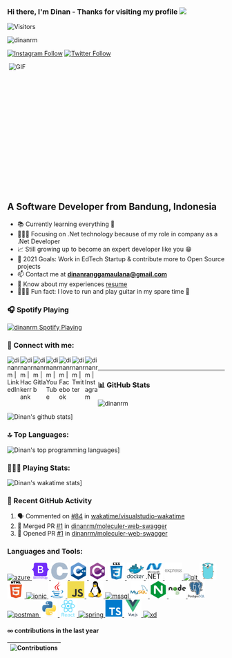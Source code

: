 ### Hi there, I'm Dinan - Thanks for visiting my profile <img src="https://media.giphy.com/media/hvRJCLFzcasrR4ia7z/giphy.gif" width="25px">

![Visitors](https://visitor-badge.glitch.me/badge?page_id=dinanrm.dinanrm)

<p align="left"><img src="https://github-profile-trophy.vercel.app/?username=dinanrm&rank=SSS,SS,S,AAA,AA,A" alt="dinanrm" /></p>

[![Instagram Follow](https://img.shields.io/badge/FOLLOW%20%40DINAN__RM-1.3K-ff69b4?style=for-the-badge&logo=instagram)][instagram]
[![Twitter Follow](https://img.shields.io/twitter/follow/dinanrm?color=1DA1F2&logo=twitter&style=for-the-badge)](https://twitter.com/intent/follow?original_referer=https%3A%2F%2Fgithub.com%2Fdinanrm&screen_name=dinanrm)

<img align="right" alt="GIF" src="https://github.com/abhisheknaiidu/abhisheknaiidu/blob/master/code.gif?raw=true" width="500" height="320" />

## A Software Developer from Bandung, Indonesia

- 📚 Currently learning everything 🤣
- 👨🏻‍💻 Focusing on .Net technology because of my role in company as a .Net Developer
- 📈 Still growing up to become an expert developer like you 😁
- 🎯 2021 Goals: Work in EdTech Startup & contribute more to Open Source projects
- 📫 Contact me at **dinanranggamaulana@gmail.com**
- 📄 Know about my experiences [resume](cv)
- 🏃🏻‍♂️ Fun fact: I love to run and play guitar in my spare time 🎸


### 🎧 Spotify Playing 

[<img src="https://now-playing-codestackr.vercel.app/api/spotify-playing" alt="dinanrm Spotify Playing" width="350" />](https://open.spotify.com/user/swyqyimdc12jajde4vpwd2x1b)


### 🔗 Connect with me:

[<img align="left" alt="dinanrm | LinkedIn" width="30px" src="https://img.icons8.com/fluent/48/000000/linkedin.png" />][linkedin]
[<img align="left" alt="dinanrm | Hackerrank" width="30px" src="https://img.icons8.com/windows/48/228B22/hackerrank.png" />][hackerrank]
[<img align="left" alt="dinanrm | Gitlab" width="30px" src="https://img.icons8.com/color/48/000000/gitlab.png" />][gitlab]
[<img align="left" alt="dinanrm | YouTube" width="30px" src="https://img.icons8.com/fluent/48/000000/youtube-play.png" />][youtube]
[<img align="left" alt="dinanrm | Facebook" width="30px" src="https://img.icons8.com/fluent/48/000000/facebook-new.png" />][facebook]
[<img align="left" alt="dinanrm | Twitter" width="30px" src="https://img.icons8.com/fluent/48/000000/twitter.png" />][twitter]
[<img align="left" alt="dinanrm | Instagram" width="30px" src="https://img.icons8.com/fluent/48/000000/instagram-new.png" />][instagram]
<br>

---

### 📊 GitHub Stats
<p><img align="center" src="https://github-readme-streak-stats.herokuapp.com/?user=dinanrm&theme=dark" alt="dinanrm" /></p>

![Dinan's github stats](https://github-readme-stats.vercel.app/api?username=dinanrm&show_icons=true&theme=react&count_private=true&include_all_commits=true)]


### 🔝 Top Languages:
![Dinan's top programming languages](https://github-readme-stats.vercel.app/api/top-langs/?username=dinanrm&layout=compact&theme=react)]


### 👨🏻‍💻 Playing Stats:
![Dinan's wakatime stats](https://github-readme-stats.vercel.app/api/wakatime?username=dinanrm&layout=compact&theme=dark)]


### 📍 Recent GitHub Activity
<!--START_SECTION:activity-->
1. 🗣 Commented on [#84](https://github.com/wakatime/visualstudio-wakatime/issues/84) in [wakatime/visualstudio-wakatime](https://github.com/wakatime/visualstudio-wakatime)
2. 🎉 Merged PR [#1](https://github.com/dinanrm/moleculer-web-swagger/pull/1) in [dinanrm/moleculer-web-swagger](https://github.com/dinanrm/moleculer-web-swagger)
3. 💪 Opened PR [#1](https://github.com/dinanrm/moleculer-web-swagger/pull/1) in [dinanrm/moleculer-web-swagger](https://github.com/dinanrm/moleculer-web-swagger)
<!--END_SECTION:activity-->

<h3 align="left">Languages and Tools:</h3>
<p align="left"> <a href="https://azure.microsoft.com/en-in/" target="_blank"> <img src="https://www.vectorlogo.zone/logos/microsoft_azure/microsoft_azure-icon.svg" alt="azure" width="40" height="40"/> </a> <a href="https://getbootstrap.com" target="_blank"> <img src="https://raw.githubusercontent.com/devicons/devicon/master/icons/bootstrap/bootstrap-plain-wordmark.svg" alt="bootstrap" width="40" height="40"/> </a> <a href="https://www.cprogramming.com/" target="_blank"> <img src="https://raw.githubusercontent.com/devicons/devicon/master/icons/c/c-original.svg" alt="c" width="40" height="40"/> </a> <a href="https://www.w3schools.com/cpp/" target="_blank"> <img src="https://raw.githubusercontent.com/devicons/devicon/master/icons/cplusplus/cplusplus-original.svg" alt="cplusplus" width="40" height="40"/> </a> <a href="https://www.w3schools.com/cs/" target="_blank"> <img src="https://raw.githubusercontent.com/devicons/devicon/master/icons/csharp/csharp-original.svg" alt="csharp" width="40" height="40"/> </a> <a href="https://www.w3schools.com/css/" target="_blank"> <img src="https://raw.githubusercontent.com/devicons/devicon/master/icons/css3/css3-original-wordmark.svg" alt="css3" width="40" height="40"/> </a> <a href="https://www.docker.com/" target="_blank"> <img src="https://raw.githubusercontent.com/devicons/devicon/master/icons/docker/docker-original-wordmark.svg" alt="docker" width="40" height="40"/> </a> <a href="https://dotnet.microsoft.com/" target="_blank"> <img src="https://raw.githubusercontent.com/devicons/devicon/master/icons/dot-net/dot-net-original-wordmark.svg" alt="dotnet" width="40" height="40"/> </a> <a href="https://expressjs.com" target="_blank"> <img src="https://raw.githubusercontent.com/devicons/devicon/master/icons/express/express-original-wordmark.svg" alt="express" width="40" height="40"/> </a> <a href="https://git-scm.com/" target="_blank"> <img src="https://www.vectorlogo.zone/logos/git-scm/git-scm-icon.svg" alt="git" width="40" height="40"/> </a> <a href="https://golang.org" target="_blank"> <img src="https://raw.githubusercontent.com/devicons/devicon/master/icons/go/go-original.svg" alt="go" width="40" height="40"/> </a> <a href="https://www.w3.org/html/" target="_blank"> <img src="https://raw.githubusercontent.com/devicons/devicon/master/icons/html5/html5-original-wordmark.svg" alt="html5" width="40" height="40"/> </a> <a href="https://ionicframework.com" target="_blank"> <img src="https://upload.wikimedia.org/wikipedia/commons/d/d1/Ionic_Logo.svg" alt="ionic" width="40" height="40"/> </a> <a href="https://www.java.com" target="_blank"> <img src="https://raw.githubusercontent.com/devicons/devicon/master/icons/java/java-original.svg" alt="java" width="40" height="40"/> </a> <a href="https://developer.mozilla.org/en-US/docs/Web/JavaScript" target="_blank"> <img src="https://raw.githubusercontent.com/devicons/devicon/master/icons/javascript/javascript-original.svg" alt="javascript" width="40" height="40"/> </a> <a href="https://www.linux.org/" target="_blank"> <img src="https://raw.githubusercontent.com/devicons/devicon/master/icons/linux/linux-original.svg" alt="linux" width="40" height="40"/> </a> <a href="https://www.microsoft.com/en-us/sql-server" target="_blank"> <img src="https://cdn.worldvectorlogo.com/logos/microsoft-sql-server.svg" alt="mssql" width="40" height="40"/> </a> <a href="https://www.mysql.com/" target="_blank"> <img src="https://raw.githubusercontent.com/devicons/devicon/master/icons/mysql/mysql-original-wordmark.svg" alt="mysql" width="40" height="40"/> </a> <a href="https://www.nginx.com" target="_blank"> <img src="https://raw.githubusercontent.com/devicons/devicon/master/icons/nginx/nginx-original.svg" alt="nginx" width="40" height="40"/> </a> <a href="https://nodejs.org" target="_blank"> <img src="https://raw.githubusercontent.com/devicons/devicon/master/icons/nodejs/nodejs-original-wordmark.svg" alt="nodejs" width="40" height="40"/> </a> <a href="https://www.postgresql.org" target="_blank"> <img src="https://raw.githubusercontent.com/devicons/devicon/master/icons/postgresql/postgresql-original-wordmark.svg" alt="postgresql" width="40" height="40"/> </a> <a href="https://postman.com" target="_blank"> <img src="https://www.vectorlogo.zone/logos/getpostman/getpostman-icon.svg" alt="postman" width="40" height="40"/> </a> <a href="https://www.python.org" target="_blank"> <img src="https://raw.githubusercontent.com/devicons/devicon/master/icons/python/python-original.svg" alt="python" width="40" height="40"/> </a> <a href="https://reactjs.org/" target="_blank"> <img src="https://raw.githubusercontent.com/devicons/devicon/master/icons/react/react-original-wordmark.svg" alt="react" width="40" height="40"/> </a> <a href="https://spring.io/" target="_blank"> <img src="https://www.vectorlogo.zone/logos/springio/springio-icon.svg" alt="spring" width="40" height="40"/> </a> <a href="https://www.typescriptlang.org/" target="_blank"> <img src="https://raw.githubusercontent.com/devicons/devicon/master/icons/typescript/typescript-original.svg" alt="typescript" width="40" height="40"/> </a> <a href="https://vuejs.org/" target="_blank"> <img src="https://raw.githubusercontent.com/devicons/devicon/master/icons/vuejs/vuejs-original-wordmark.svg" alt="vuejs" width="40" height="40"/> </a> <a href="https://www.adobe.com/products/xd.html" target="_blank"> <img src="https://cdn.worldvectorlogo.com/logos/adobe-xd.svg" alt="xd" width="40" height="40"/> </a> </p>

#### ∞ contributions in the last year

| <img src="https://raw.githubusercontent.com/nilfalse/nilfalse/master/contributions.gif" alt="Contributions" width="722px" height="112px" /> |
| --

[website]: https://dinan.azurewebsites.net/
[facebook]: https://facebook.com/dinanrm21
[twitter]: https://twitter.com/dinanrm
[youtube]: https://youtube.com/dinanranggamaulana
[instagram]: https://instagram.com/dinan_rm
[linkedin]: https://linkedin.com/in/dinanrm
[gitlab]: https://gitlab.com/in/dinanrm
[hackerrank]: https://www.hackerrank.com/dinanrm
[cv]: https://bit.ly/cv-dinan